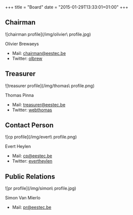 +++
title = "Board"
date = "2015-01-29T13:33:01+01:00"
+++

Chairman
--------
![chairman profile](/img/olivier\ profile.jpg)

Olivier Brewaeys

* Mail: <chairman@eestec.be>
* Twitter: [olbrew](https://twitter.com/olbrew)

Treasurer
---------
![treasurer profile](/img/thomas\ profile.png)

Thomas Pinna

* Mail: <treasurer@eestec.be>
* Twitter: [webthomas](https://twitter.com/webthomas)

Contact Person
--------------
![cp profile](/img/evert\ profile.png)

Evert Heylen

* Mail: <cp@eestec.be>
* Twitter: [evertheylen](https://twitter.com/evertheylen)

Public Relations
----------------
![pr profile](/img/simon\ profile.jpg)

Simon Van Mierlo

* Mail: <pr@eestec.be>
